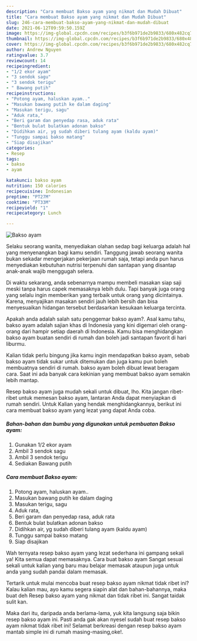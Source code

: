```yaml
---
description: "Cara membuat Bakso ayam yang nikmat dan Mudah Dibuat"
title: "Cara membuat Bakso ayam yang nikmat dan Mudah Dibuat"
slug: 246-cara-membuat-bakso-ayam-yang-nikmat-dan-mudah-dibuat
date: 2021-06-12T09:59:50.159Z
image: https://img-global.cpcdn.com/recipes/b3f6b971de2b9833/680x482cq70/bakso-ayam-foto-resep-utama.jpg
thumbnail: https://img-global.cpcdn.com/recipes/b3f6b971de2b9833/680x482cq70/bakso-ayam-foto-resep-utama.jpg
cover: https://img-global.cpcdn.com/recipes/b3f6b971de2b9833/680x482cq70/bakso-ayam-foto-resep-utama.jpg
author: Andrew Nguyen
ratingvalue: 3.7
reviewcount: 14
recipeingredient:
- "1/2 ekor ayam"
- "3 sendok sagu"
- "3 sendok terigu"
- " Bawang putih"
recipeinstructions:
- "Potong ayam, haluskan ayam.."
- "Masukan bawang putih ke dalam daging"
- "Masukan terigu, sagu"
- "Aduk rata,"
- "Beri garam dan penyedap rasa, aduk rata"
- "Bentuk bulat bulatkan adonan bakso"
- "Didihkan air, yg sudah diberi tulang ayam (kaldu ayam)"
- "Tunggu sampai bakso matang"
- "Siap disajikan"
categories:
- Resep
tags:
- bakso
- ayam

katakunci: bakso ayam 
nutrition: 150 calories
recipecuisine: Indonesian
preptime: "PT27M"
cooktime: "PT33M"
recipeyield: "1"
recipecategory: Lunch

---
```



![Bakso ayam](https://img-global.cpcdn.com/recipes/b3f6b971de2b9833/680x482cq70/bakso-ayam-foto-resep-utama.jpg)

Selaku seorang wanita, menyediakan olahan sedap bagi keluarga adalah hal yang menyenangkan bagi kamu sendiri. Tanggung jawab seorang  wanita bukan sekadar mengerjakan pekerjaan rumah saja, tetapi anda pun harus menyediakan kebutuhan nutrisi terpenuhi dan santapan yang disantap anak-anak wajib menggugah selera.

Di waktu  sekarang, anda sebenarnya mampu membeli masakan siap saji meski tanpa harus capek memasaknya lebih dulu. Tapi banyak juga orang yang selalu ingin memberikan yang terbaik untuk orang yang dicintainya. Karena, menyajikan masakan sendiri jauh lebih bersih dan bisa menyesuaikan hidangan tersebut berdasarkan kesukaan keluarga tercinta. 



Apakah anda adalah salah satu penggemar bakso ayam?. Asal kamu tahu, bakso ayam adalah sajian khas di Indonesia yang kini digemari oleh orang-orang dari hampir setiap daerah di Indonesia. Kamu bisa menghidangkan bakso ayam buatan sendiri di rumah dan boleh jadi santapan favorit di hari liburmu.

Kalian tidak perlu bingung jika kamu ingin mendapatkan bakso ayam, sebab bakso ayam tidak sukar untuk ditemukan dan juga kamu pun boleh membuatnya sendiri di rumah. bakso ayam boleh dibuat lewat beragam cara. Saat ini ada banyak cara kekinian yang membuat bakso ayam semakin lebih mantap.

Resep bakso ayam juga mudah sekali untuk dibuat, lho. Kita jangan ribet-ribet untuk memesan bakso ayam, lantaran Anda dapat menyiapkan di rumah sendiri. Untuk Kalian yang hendak menghidangkannya, berikut ini cara membuat bakso ayam yang lezat yang dapat Anda coba.

<!--inarticleads1-->

##### Bahan-bahan dan bumbu yang digunakan untuk pembuatan Bakso ayam:

1. Gunakan 1/2 ekor ayam
1. Ambil 3 sendok sagu
1. Ambil 3 sendok terigu
1. Sediakan  Bawang putih




<!--inarticleads2-->

##### Cara membuat Bakso ayam:

1. Potong ayam, haluskan ayam..
1. Masukan bawang putih ke dalam daging
1. Masukan terigu, sagu
1. Aduk rata,
1. Beri garam dan penyedap rasa, aduk rata
1. Bentuk bulat bulatkan adonan bakso
1. Didihkan air, yg sudah diberi tulang ayam (kaldu ayam)
1. Tunggu sampai bakso matang
1. Siap disajikan




Wah ternyata resep bakso ayam yang lezat sederhana ini gampang sekali ya! Kita semua dapat memasaknya. Cara buat bakso ayam Sangat sesuai sekali untuk kalian yang baru mau belajar memasak ataupun juga untuk anda yang sudah pandai dalam memasak.

Tertarik untuk mulai mencoba buat resep bakso ayam nikmat tidak ribet ini? Kalau kalian mau, ayo kamu segera siapin alat dan bahan-bahannya, maka buat deh Resep bakso ayam yang nikmat dan tidak ribet ini. Sangat taidak sulit kan. 

Maka dari itu, daripada anda berlama-lama, yuk kita langsung saja bikin resep bakso ayam ini. Pasti anda gak akan nyesel sudah buat resep bakso ayam nikmat tidak ribet ini! Selamat berkreasi dengan resep bakso ayam mantab simple ini di rumah masing-masing,oke!.

